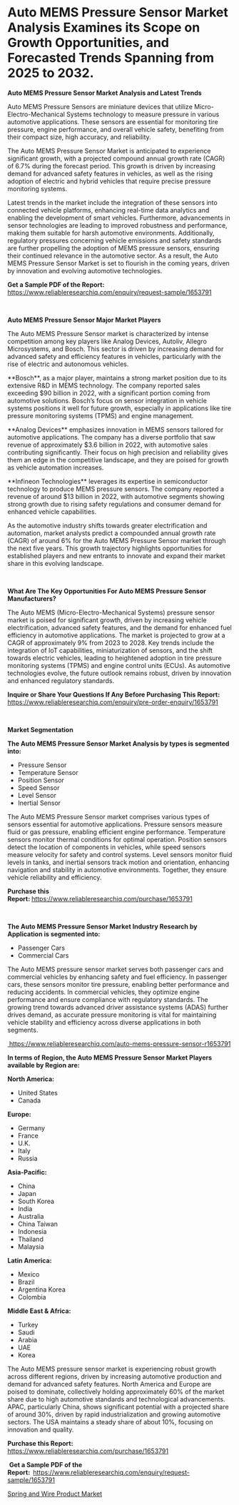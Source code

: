 <p><h1>Auto MEMS Pressure Sensor Market Analysis Examines its Scope on Growth Opportunities, and Forecasted Trends Spanning from 2025 to 2032.</h1></p><p><strong>Auto MEMS Pressure Sensor Market Analysis and Latest Trends</strong></p>
<p><p>Auto MEMS Pressure Sensors are miniature devices that utilize Micro-Electro-Mechanical Systems technology to measure pressure in various automotive applications. These sensors are essential for monitoring tire pressure, engine performance, and overall vehicle safety, benefiting from their compact size, high accuracy, and reliability.</p><p>The Auto MEMS Pressure Sensor Market is anticipated to experience significant growth, with a projected compound annual growth rate (CAGR) of 6.7% during the forecast period. This growth is driven by increasing demand for advanced safety features in vehicles, as well as the rising adoption of electric and hybrid vehicles that require precise pressure monitoring systems.</p><p>Latest trends in the market include the integration of these sensors into connected vehicle platforms, enhancing real-time data analytics and enabling the development of smart vehicles. Furthermore, advancements in sensor technologies are leading to improved robustness and performance, making them suitable for harsh automotive environments. Additionally, regulatory pressures concerning vehicle emissions and safety standards are further propelling the adoption of MEMS pressure sensors, ensuring their continued relevance in the automotive sector. As a result, the Auto MEMS Pressure Sensor Market is set to flourish in the coming years, driven by innovation and evolving automotive technologies.</p></p>
<p><strong>Get a Sample PDF of the Report:&nbsp;</strong> <a href="https://www.reliableresearchiq.com/enquiry/request-sample/1653791?utm_campaign=2717&utm_medium=2&utm_source=Github&utm_content=ia&utm_term=08032025&utm_id=auto-mems-pressure-sensor">https://www.reliableresearchiq.com/enquiry/request-sample/1653791</a></p>
<p>&nbsp;</p>
<p><strong>Auto MEMS Pressure Sensor Major Market Players</strong></p>
<p><p>The Auto MEMS Pressure Sensor market is characterized by intense competition among key players like Analog Devices, Autoliv, Allegro Microsystems, and Bosch. This sector is driven by increasing demand for advanced safety and efficiency features in vehicles, particularly with the rise of electric and autonomous vehicles.</p><p>**Bosch**, as a major player, maintains a strong market position due to its extensive R&D in MEMS technology. The company reported sales exceeding $90 billion in 2022, with a significant portion coming from automotive solutions. Bosch’s focus on sensor integration in vehicle systems positions it well for future growth, especially in applications like tire pressure monitoring systems (TPMS) and engine management.</p><p>**Analog Devices** emphasizes innovation in MEMS sensors tailored for automotive applications. The company has a diverse portfolio that saw revenue of approximately $3.6 billion in 2022, with automotive sales contributing significantly. Their focus on high precision and reliability gives them an edge in the competitive landscape, and they are poised for growth as vehicle automation increases.</p><p>**Infineon Technologies** leverages its expertise in semiconductor technology to produce MEMS pressure sensors. The company reported a revenue of around $13 billion in 2022, with automotive segments showing strong growth due to rising safety regulations and consumer demand for enhanced vehicle capabilities.</p><p>As the automotive industry shifts towards greater electrification and automation, market analysts predict a compounded annual growth rate (CAGR) of around 6% for the Auto MEMS Pressure Sensor market through the next five years. This growth trajectory highlights opportunities for established players and new entrants to innovate and expand their market share in this evolving landscape.</p></p>
<p>&nbsp;</p>
<p><strong>What Are The Key Opportunities For Auto MEMS Pressure Sensor Manufacturers?</strong></p>
<p><p>The Auto MEMS (Micro-Electro-Mechanical Systems) pressure sensor market is poised for significant growth, driven by increasing vehicle electrification, advanced safety features, and the demand for enhanced fuel efficiency in automotive applications. The market is projected to grow at a CAGR of approximately 9% from 2023 to 2028. Key trends include the integration of IoT capabilities, miniaturization of sensors, and the shift towards electric vehicles, leading to heightened adoption in tire pressure monitoring systems (TPMS) and engine control units (ECUs). As automotive technologies evolve, the future outlook remains robust, driven by innovation and enhanced regulatory standards.</p></p>
<p><strong>Inquire or Share Your Questions If Any Before Purchasing This Report:</strong> <a href="https://www.reliableresearchiq.com/enquiry/pre-order-enquiry/1653791?utm_campaign=2717&utm_medium=2&utm_source=Github&utm_content=ia&utm_term=08032025&utm_id=auto-mems-pressure-sensor">https://www.reliableresearchiq.com/enquiry/pre-order-enquiry/1653791</a></p>
<p>&nbsp;</p>
<p><strong>Market Segmentation</strong></p>
<p><strong>The Auto MEMS Pressure Sensor Market Analysis by types is segmented into:</strong></p>
<p><ul><li>Pressure Sensor</li><li>Temperature Sensor</li><li>Position Sensor</li><li>Speed Sensor</li><li>Level Sensor</li><li>Inertial Sensor</li></ul></p>
<p><p>The Auto MEMS Pressure Sensor market comprises various types of sensors essential for automotive applications. Pressure sensors measure fluid or gas pressure, enabling efficient engine performance. Temperature sensors monitor thermal conditions for optimal operation. Position sensors detect the location of components in vehicles, while speed sensors measure velocity for safety and control systems. Level sensors monitor fluid levels in tanks, and inertial sensors track motion and orientation, enhancing navigation and stability in automotive environments. Together, they ensure vehicle reliability and efficiency.</p></p>
<p><strong>Purchase this Report:&nbsp;</strong><a href="https://www.reliableresearchiq.com/purchase/1653791?utm_campaign=2717&utm_medium=2&utm_source=Github&utm_content=ia&utm_term=08032025&utm_id=auto-mems-pressure-sensor">https://www.reliableresearchiq.com/purchase/1653791</a></p>
<p>&nbsp;</p>
<p><strong>The Auto MEMS Pressure Sensor Market Industry Research by Application is segmented into:</strong></p>
<p><ul><li>Passenger Cars</li><li>Commercial Cars</li></ul></p>
<p><p>The Auto MEMS pressure sensor market serves both passenger cars and commercial vehicles by enhancing safety and fuel efficiency. In passenger cars, these sensors monitor tire pressure, enabling better performance and reducing accidents. In commercial vehicles, they optimize engine performance and ensure compliance with regulatory standards. The growing trend towards advanced driver assistance systems (ADAS) further drives demand, as accurate pressure monitoring is vital for maintaining vehicle stability and efficiency across diverse applications in both segments.</p></p>
<p><a href="https://www.reliableresearchiq.com/auto-mems-pressure-sensor-r1653791?utm_campaign=2717&utm_medium=2&utm_source=Github&utm_content=ia&utm_term=08032025&utm_id=auto-mems-pressure-sensor">&nbsp;https://www.reliableresearchiq.com/auto-mems-pressure-sensor-r1653791</a></p>
<p><strong>In terms of Region, the Auto MEMS Pressure Sensor Market Players available by Region are:</strong></p>
<p>
    <p> <strong> North America: </strong>
        <ul>
            <li>United States</li>
            <li>Canada</li>
        </ul>
        </p> 
    <p> <strong> Europe: </strong>
        <ul>
            <li>Germany</li>
            <li>France</li>
            <li>U.K.</li>
            <li>Italy</li>
            <li>Russia</li>
        </ul>
        </p> 
    <p> <strong> Asia-Pacific: </strong>
        <ul>
            <li>China</li>
            <li>Japan</li>
            <li>South Korea</li>
            <li>India</li>
            <li>Australia</li>
            <li>China Taiwan</li>
            <li>Indonesia</li>
            <li>Thailand</li>
            <li>Malaysia</li>
        </ul>
        </p> 
    <p> <strong> Latin America: </strong>
        <ul>
            <li>Mexico</li>
            <li>Brazil</li>
            <li>Argentina Korea</li>
            <li>Colombia</li>
        </ul>
        </p> 
    <p> <strong> Middle East & Africa: </strong>
        <ul>
            <li>Turkey</li>
            <li>Saudi</li>
            <li>Arabia</li>
            <li>UAE</li>
            <li>Korea</li>
        </ul>
    </p>
    </p>
<p><p>The Auto MEMS pressure sensor market is experiencing robust growth across different regions, driven by increasing automotive production and demand for advanced safety features. North America and Europe are poised to dominate, collectively holding approximately 60% of the market share due to high automotive standards and technological advancements. APAC, particularly China, shows significant potential with a projected share of around 30%, driven by rapid industrialization and growing automotive sectors. The USA maintains a steady share of about 10%, focusing on innovation and quality.</p></p>
<p><strong>Purchase this Report: </strong><a href="https://www.reliableresearchiq.com/purchase/1653791?utm_campaign=2717&utm_medium=2&utm_source=Github&utm_content=ia&utm_term=08032025&utm_id=auto-mems-pressure-sensor">https://www.reliableresearchiq.com/purchase/1653791</a></p>
<p>&nbsp;<strong>Get a Sample PDF of the Report:&nbsp;&nbsp;</strong><a href="https://www.reliableresearchiq.com/enquiry/request-sample/1653791?utm_campaign=2717&utm_medium=2&utm_source=Github&utm_content=ia&utm_term=08032025&utm_id=auto-mems-pressure-sensor">https://www.reliableresearchiq.com/enquiry/request-sample/1653791</a></p>
<p><strong></strong></p>
<p><p><a href="https://github.com/djembashote/Market-Research-Report-List-1/blob/main/spring-and-wire-product-market.md?utm_campaign=2717&utm_medium=2&utm_source=Github&utm_content=ia&utm_term=08032025&utm_id=auto-mems-pressure-sensor">Spring and Wire Product Market</a></p></p>
